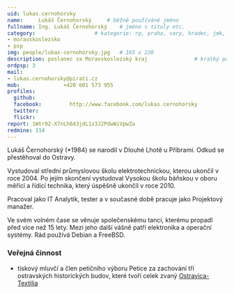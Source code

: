 ```yaml
---
uid: lukas.cernohorsky
name:     Lukáš Černohorský  	# běžně používáné jméno
fullname: Ing. Lukáš Černohorský  	# jméno s tituly etc.
category:                 	# kategorie: rp, praha, vary, hradec, jmk, senat
- moravskoslezsko
- psp
img: people/lukas-cernohorsky.jpg   # 165 x 220
description: poslanec za Moravskoslezský kraj           	# kratký popis, max 160 znaků
ordpsp: 3
mail:
- lukas.cernohorsky@pirati.cz
mob:			  +420 601 573 955
profiles:
  github:                
  facebook: 		http://www.facebook.com/lukas.cernohorsky
  twitter: 		  
  flickr:
report: 1Wtr92-X7nLh643jdL1z3J2PdwWiVpwZa
redmine: 114
---
```


Lukáš Černohorský (\*1984) se narodil v Dlouhé Lhotě u Příbrami. Odkud se přestěhoval do Ostravy.

Vystudoval střední průmyslovou školu elektrotechnickou, kterou ukončil v roce 2004. Po jejím skončení vystudoval Vysokou školu báňskou v oboru měřící a řídicí technika, který úspěšně ukončil v roce 2010.

Pracoval jako IT Analytik, tester a v současné době pracuje jako Projektový manažer.

Ve svém volném čase se věnuje společenskému tanci, kterému propadl před více než 15 lety. Mezi jeho další vášně patří elektronika a operační systémy. Rád používá Debian a FreeBSD.

### Veřejná činnost

- tiskový mluvčí a člen petičního výboru Petice za zachování tří ostravských historických budov, které tvoří celek zvaný [Ostravica-Textilia](http://ostravica-textilia.cz/)
